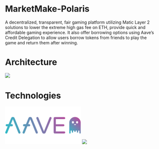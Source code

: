 # MarketMake-Polaris
A decentralized, transparent, fair gaming platform utilizing Matic Layer 2 solutions to lower the extreme high gas fee on ETH, provide quick and affordable gaming experience. It also offer borrowing options using Aave’s Credit Delegation to allow users borrow tokens from friends to play the game and return them after winning.

# Architecture
<img src="./imgs/arch.png" width="500">


# Technologies
<img src="./imgs/aave.png" width="250">
<img src="./imgs/matic.png" width="250">

